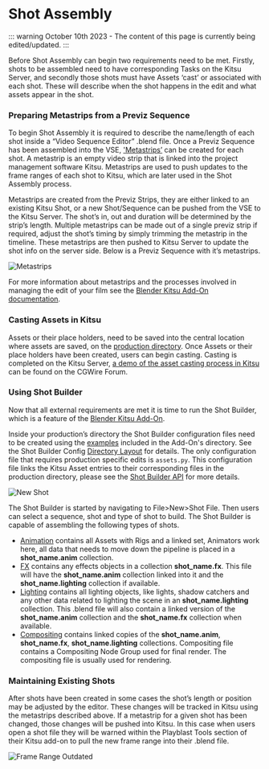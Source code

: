 # Shot Assembly

::: warning
October 10th 2023 - The content of this page is currently being edited/updated.
:::


Before Shot Assembly can begin two requirements need to be met. Firstly, shots to be assembled need to have corresponding Tasks on the Kitsu Server, and secondly those shots must have Assets ‘cast’ or associated with each shot. These will describe when the shot happens in the edit and what assets appear in the shot.


### Preparing Metastrips from a Previz Sequence

To begin Shot Assembly it is required to describe the name/length of each shot inside a “Video Sequence Editor” .blend file. Once a Previz Sequence has been assembled into the VSE, ['Metastrips’](https://studio.blender.org/pipeline/addons/blender_kitsu#metastrips) can be created for each shot. A metastrip is an empty video strip that is linked into the project management software Kitsu. Metastrips are used to push updates to the frame ranges of each shot to Kitsu, which are later used in the Shot Assembly process. 

Metastrips are created from the Previz Strips, they are either linked to an existing Kitsu Shot, or a new Shot/Sequence can be pushed from the VSE to the Kitsu Server. The shot’s in, out and duration will be determined by the strip’s length. Multiple metastrips can be made out of a single previz strip if required, adjust the shot’s timing by simply trimming the metastrip in the timeline. These metastrips are then pushed to Kitsu Server to update the shot info on the server side. Below is a Previz Sequence with it’s metastrips.


![Metastrips](/media/pipeline-overview/shot-production/Pets_Previz__Meta_Strips.png)


For more information about metastrips and the processes involved in managing the edit of your film see the [Blender Kitsu Add-On documentation](https://studio.blender.org/pipeline/addons/blender_kitsu).


### Casting Assets in Kitsu

Assets or their place holders, need to be saved into the central location where assets are saved, on the [production directory](https://studio.blender.org/pipeline/td-guide/project-setup#project-directory). Once Assets or their place holders have been created, users can begin casting. Casting is completed on the Kitsu Server, [a demo of the asset casting process in Kitsu](https://forum.cg-wire.com/t/breakdown-casting-widget-for-kitsu/31) can be found on the CGWire Forum. 


### Using Shot Builder

Now that all external requirements are met it is time to run the Shot Builder, which is a feature of the [Blender Kitsu Add-On](https://studio.blender.org/pipeline/addons/overview). 

Inside your production’s directory the Shot Builder configuration files need to be created using the [examples](https://projects.blender.org/studio/blender-studio-pipeline/src/branch/main/scripts-blender/addons/blender_kitsu/shot_builder/docs/examples) included in the Add-On's directory. See the Shot Builder Config [Directory Layout](https://projects.blender.org/studio/blender-studio-pipeline/src/branch/main/scripts-blender/addons/blender_kitsu/shot_builder/docs#directory-layout) for details. The only configuration file that requires production specific edits is `assets.py`. This configuration file links the Kitsu Asset entries to their corresponding files in the production directory, please see the [Shot Builder API](https://projects.blender.org/studio/blender-studio-pipeline/src/branch/main/scripts-blender/addons/blender_kitsu/shot_builder/docs#api) for more details. 


![New Shot](/media/pipeline-overview/shot-production/new_shot_file.png)


The Shot Builder is started by navigating to File>New>Shot File. Then users can select a sequence, shot and type of shot to build. The Shot Builder is capable of assembling the following types of shots.



* <span style="text-decoration:underline;">Animation</span> contains all Assets with Rigs and a linked set, Animators work here, all data that needs to move down the pipeline is placed in a **shot_name.anim** collection.
* <span style="text-decoration:underline;">FX</span> contains any effects objects in a collection **shot_name.fx**. This file will have the **shot_name.anim** collection linked into it and the **shot_name.lighting** collection if available.
* <span style="text-decoration:underline;">Lighting</span> contains all lighting objects, like lights, shadow catchers and any other data related to lighting the scene in an **shot_name.lighting** collection. This .blend file will also contain a linked version of the **shot_name.anim** collection and the **shot_name.fx** collection when available. 
* <span style="text-decoration:underline;">Compositing</span> contains linked copies of the **shot_name.anim**, **shot_name.fx**,  **shot_name.lighting** collections. Compositing file contains a Compositing Node Group used for final render. The compositing file is usually used for rendering.


### Maintaining Existing Shots

After shots have been created in some cases the shot’s length or position may be adjusted by the editor. These changes will be tracked in Kitsu using the metastrips described above. If a metastrip for a given shot has been changed, those changes will be pushed into Kitsu. In this case when users open a shot file they will be warned within the Playblast Tools section of their Kitsu add-on to pull the new frame range into their .blend file. 


![Frame Range Outdated](/media/pipeline-overview/shot-production/frame_range_out_of_date.png)